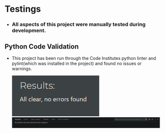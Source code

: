 # Testings

* ### All aspects of this project were manually tested during development.

## Python Code Validation
* This project has been run through the Code Institutes python linter and pylint(which was installed in the project) and found no issues or warnings.

    ![CI python linter to validate my code](static/readme-images/CI-python-linter-test.png)
    ![pylint to find any problems in my code](static/readme-images/pylint-code-validator.png)